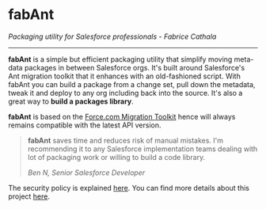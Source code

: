# fabAnt

*Packaging utility for Salesforce professionals - Fabrice Cathala*

---

**fabAnt** is a simple but efficient packaging utility that simplify moving meta-data packages in between Salesforce orgs. It's built around Salesforce's Ant migration toolkit that it enhances with an old-fashioned script. With fabAnt you can build a package from a change set, pull down the metadata, tweak it and deploy to any org including back into the source. It's also a great way to **build a packages library**.

**fabAnt** is based on the [Force.com Migration Toolkit](https://developer.salesforce.com/docs/atlas.en-us.daas.meta/daas/meta_development.htm) hence will always remains compatible with the latest API version.

>**fabAnt** saves time and reduces risk of manual mistakes. I'm recommending it to any Salesforce implementation teams dealing with lot of packaging work or willing to build a code library.
>
> *Ben N, Senior Salesforce Developer*

The security policy is explained [here](https://github.com/fcathala/fabAnt/blob/master/SECURITY.md).
You can find more details about this project [here](https://fabant.uk/).
